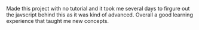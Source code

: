 Made this project with no tutorial and it took me several days to firgure out the javscript behind this as it was kind of advanced. Overall a good learning experience that taught me new concepts.